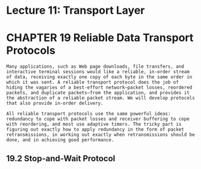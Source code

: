 # Lecture 11: Transport Layer

# CHAPTER 19 Reliable Data Transport Protocols

    Many applications, such as Web page downloads, file transfers, and interactive terminal sessions would like a reliable, in-order stream of data, receiving exactly one copy of each byte in the same order in which it was sent. A reliable transport protocol does the job of hiding the vagaries of a best-effort network—packet losses, reordered packets, and duplicate packets—from the application, and provides it the abstraction of a reliable packet stream. We will develop protocols that also provide in-order delivery.

    All reliable transport protocols use the same powerful ideas: redundancy to cope with packet losses and receiver buffering to cope with reordering, and most use adaptive timers. The tricky part is figuring out exactly how to apply redundancy in the form of packet retransmissions, in working out exactly when retransmissions should be done, and in achieving good performance.

## 19.2 Stop-and-Wait Protocol